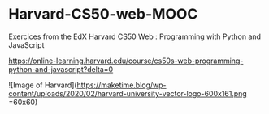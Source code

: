 # Harvard-CS50-web-MOOC
Exercices from the EdX Harvard CS50 Web : Programming with Python and JavaScript



https://online-learning.harvard.edu/course/cs50s-web-programming-python-and-javascript?delta=0

![Image of Harvard](https://maketime.blog/wp-content/uploads/2020/02/harvard-university-vector-logo-600x161.png =60x60)


